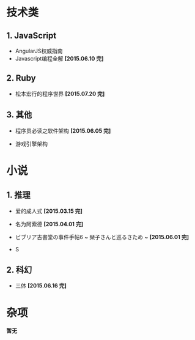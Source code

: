 # 技术类

## 1. JavaScript

*  AngularJS权威指南
*  Javascript编程全解 __[2015.06.10 完]__

## 2. Ruby

*  松本宏行的程序世界 __[2015.07.20 完]__

## 3. 其他

*  程序员必读之软件架构 __[2015.06.05 完]__

*  游戏引擎架构

# 小说

## 1. 推理

* 爱的成人式 __[2015.03.15 完]__

* 名为阿索德 __[2015.04.01 完]__

* ビブリア古書堂の事件手帖6 ~ 栞子さんと巡るさため ~  __[2015.06.01 完]__

* S


## 2. 科幻

* 三体 __[2015.06.16 完]__

# 杂项

**暂无**

